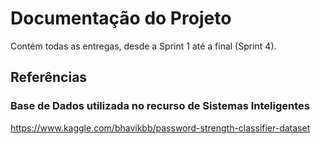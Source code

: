 # Documentação do Projeto

Contém todas as entregas, desde a Sprint 1 até a final (Sprint 4).

## Referências

### Base de Dados utilizada no recurso de Sistemas Inteligentes

https://www.kaggle.com/bhavikbb/password-strength-classifier-dataset
